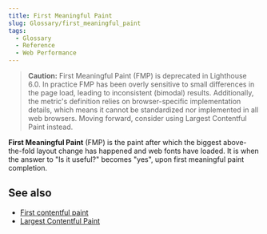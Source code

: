 ```yaml
---
title: First Meaningful Paint
slug: Glossary/first_meaningful_paint
tags:
  - Glossary
  - Reference
  - Web Performance
---
```


> **Caution:** First Meaningful Paint (FMP) is deprecated in Lighthouse 6.0. In practice FMP has been overly sensitive to small differences in the page load, leading to inconsistent (bimodal) results. Additionally, the metric's definition relies on browser-specific implementation details, which means it cannot be standardized nor implemented in all web browsers. Moving forward, consider using Largest Contentful Paint instead.

**First Meaningful Paint** (FMP) is the paint after which the biggest above-the-fold layout change has happened and web fonts have loaded.  It is when the answer to "Is it useful?" becomes "yes", upon first meaningful paint completion.

## See also

- [First contentful paint](/en-US/docs/Glossary/First_contentful_paint)
- [Largest Contentful Paint](https://wicg.github.io/largest-contentful-paint/)
